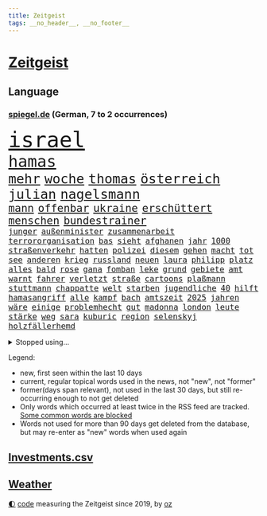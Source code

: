```yaml
---
title: Zeitgeist
tags: __no_header__, __no_footer__
---
```


# [Zeitgeist](https://oliz.io/zeitgeist/)

## Language

<h3><a href="https://www.spiegel.de" target="_blank">spiegel.de</a> (German, 7 to 2 occurrences)</h3>
<p style="font-family:monospace">
<span style="font-size:32pt"><a href="news_links.html#israel" class="current">israel</a></span>
<br>
<span style="font-size:24pt"><a href="news_links.html#hamas" class="current">hamas</a></span>
<br>
<span style="font-size:20pt"><a href="news_links.html#mehr" class="current">mehr</a></span>
<span style="font-size:20pt"><a href="news_links.html#woche" class="current">woche</a></span>
<span style="font-size:20pt"><a href="news_links.html#thomas" class="current">thomas</a></span>
<span style="font-size:20pt"><a href="news_links.html#österreich" class="current">österreich</a></span>
<span style="font-size:20pt"><a href="news_links.html#julian" class="current">julian</a></span>
<span style="font-size:20pt"><a href="news_links.html#nagelsmann" class="current">nagelsmann</a></span>
<br>
<span style="font-size:16pt"><a href="news_links.html#mann" class="current">mann</a></span>
<span style="font-size:16pt"><a href="news_links.html#offenbar" class="current">offenbar</a></span>
<span style="font-size:16pt"><a href="news_links.html#ukraine" class="current">ukraine</a></span>
<span style="font-size:16pt"><a href="news_links.html#erschüttert" class="current">erschüttert</a></span>
<span style="font-size:16pt"><a href="news_links.html#menschen" class="current">menschen</a></span>
<span style="font-size:16pt"><a href="news_links.html#bundestrainer" class="current">bundestrainer</a></span>
<br>
<span style="font-size:12pt"><a href="news_links.html#junger" class="current">junger</a></span>
<span style="font-size:12pt"><a href="news_links.html#außenminister" class="current">außenminister</a></span>
<span style="font-size:12pt"><a href="news_links.html#zusammenarbeit" class="current">zusammenarbeit</a></span>
<span style="font-size:12pt"><a href="news_links.html#terrororganisation" class="new">terrororganisation</a></span>
<span style="font-size:12pt"><a href="news_links.html#bas" class="current">bas</a></span>
<span style="font-size:12pt"><a href="news_links.html#sieht" class="current">sieht</a></span>
<span style="font-size:12pt"><a href="news_links.html#afghanen" class="new">afghanen</a></span>
<span style="font-size:12pt"><a href="news_links.html#jahr" class="current">jahr</a></span>
<span style="font-size:12pt"><a href="news_links.html#1000" class="current">1000</a></span>
<span style="font-size:12pt"><a href="news_links.html#straßenverkehr" class="current">straßenverkehr</a></span>
<span style="font-size:12pt"><a href="news_links.html#hatten" class="current">hatten</a></span>
<span style="font-size:12pt"><a href="news_links.html#polizei" class="current">polizei</a></span>
<span style="font-size:12pt"><a href="news_links.html#diesem" class="current">diesem</a></span>
<span style="font-size:12pt"><a href="news_links.html#gehen" class="current">gehen</a></span>
<span style="font-size:12pt"><a href="news_links.html#macht" class="current">macht</a></span>
<span style="font-size:12pt"><a href="news_links.html#tot" class="current">tot</a></span>
<span style="font-size:12pt"><a href="news_links.html#see" class="current">see</a></span>
<span style="font-size:12pt"><a href="news_links.html#anderen" class="current">anderen</a></span>
<span style="font-size:12pt"><a href="news_links.html#krieg" class="current">krieg</a></span>
<span style="font-size:12pt"><a href="news_links.html#russland" class="current">russland</a></span>
<span style="font-size:12pt"><a href="news_links.html#neuen" class="current">neuen</a></span>
<span style="font-size:12pt"><a href="news_links.html#laura" class="current">laura</a></span>
<span style="font-size:12pt"><a href="news_links.html#philipp" class="current">philipp</a></span>
<span style="font-size:12pt"><a href="news_links.html#platz" class="current">platz</a></span>
<span style="font-size:12pt"><a href="news_links.html#alles" class="current">alles</a></span>
<span style="font-size:12pt"><a href="news_links.html#bald" class="current">bald</a></span>
<span style="font-size:12pt"><a href="news_links.html#rose" class="current">rose</a></span>
<span style="font-size:12pt"><a href="news_links.html#gana" class="new">gana</a></span>
<span style="font-size:12pt"><a href="news_links.html#fomban" class="new">fomban</a></span>
<span style="font-size:12pt"><a href="news_links.html#leke" class="new">leke</a></span>
<span style="font-size:12pt"><a href="news_links.html#grund" class="current">grund</a></span>
<span style="font-size:12pt"><a href="news_links.html#gebiete" class="current">gebiete</a></span>
<span style="font-size:12pt"><a href="news_links.html#amt" class="current">amt</a></span>
<span style="font-size:12pt"><a href="news_links.html#warnt" class="current">warnt</a></span>
<span style="font-size:12pt"><a href="news_links.html#fahrer" class="current">fahrer</a></span>
<span style="font-size:12pt"><a href="news_links.html#verletzt" class="current">verletzt</a></span>
<span style="font-size:12pt"><a href="news_links.html#straße" class="current">straße</a></span>
<span style="font-size:12pt"><a href="news_links.html#cartoons" class="current">cartoons</a></span>
<span style="font-size:12pt"><a href="news_links.html#plaßmann" class="current">plaßmann</a></span>
<span style="font-size:12pt"><a href="news_links.html#stuttmann" class="current">stuttmann</a></span>
<span style="font-size:12pt"><a href="news_links.html#chappatte" class="current">chappatte</a></span>
<span style="font-size:12pt"><a href="news_links.html#welt" class="current">welt</a></span>
<span style="font-size:12pt"><a href="news_links.html#starben" class="current">starben</a></span>
<span style="font-size:12pt"><a href="news_links.html#jugendliche" class="current">jugendliche</a></span>
<span style="font-size:12pt"><a href="news_links.html#40" class="current">40</a></span>
<span style="font-size:12pt"><a href="news_links.html#hilft" class="current">hilft</a></span>
<span style="font-size:12pt"><a href="news_links.html#hamasangriff" class="new">hamasangriff</a></span>
<span style="font-size:12pt"><a href="news_links.html#alle" class="current">alle</a></span>
<span style="font-size:12pt"><a href="news_links.html#kampf" class="current">kampf</a></span>
<span style="font-size:12pt"><a href="news_links.html#bach" class="current">bach</a></span>
<span style="font-size:12pt"><a href="news_links.html#amtszeit" class="current">amtszeit</a></span>
<span style="font-size:12pt"><a href="news_links.html#2025" class="current">2025</a></span>
<span style="font-size:12pt"><a href="news_links.html#jahren" class="current">jahren</a></span>
<span style="font-size:12pt"><a href="news_links.html#wäre" class="current">wäre</a></span>
<span style="font-size:12pt"><a href="news_links.html#einige" class="current">einige</a></span>
<span style="font-size:12pt"><a href="news_links.html#problemhecht" class="new">problemhecht</a></span>
<span style="font-size:12pt"><a href="news_links.html#gut" class="current">gut</a></span>
<span style="font-size:12pt"><a href="news_links.html#madonna" class="current">madonna</a></span>
<span style="font-size:12pt"><a href="news_links.html#london" class="current">london</a></span>
<span style="font-size:12pt"><a href="news_links.html#leute" class="current">leute</a></span>
<span style="font-size:12pt"><a href="news_links.html#stärke" class="current">stärke</a></span>
<span style="font-size:12pt"><a href="news_links.html#weg" class="current">weg</a></span>
<span style="font-size:12pt"><a href="news_links.html#sara" class="new">sara</a></span>
<span style="font-size:12pt"><a href="news_links.html#kuburic" class="new">kuburic</a></span>
<span style="font-size:12pt"><a href="news_links.html#region" class="current">region</a></span>
<span style="font-size:12pt"><a href="news_links.html#selenskyj" class="current">selenskyj</a></span>
<span style="font-size:12pt"><a href="news_links.html#holzfällerhemd" class="new">holzfällerhemd</a></span>
</p>
<details>
<summary>Stopped using...</summary>
<p class="former" style="font-size:12pt">
gerichtshof(1089) covid(1087) entdeckung(1087) november(1087) coronakrise(1086) flugzeuge(1086) geschützt(1086) trat(1086) beschreibt(1085) direkt(1085) geschäfte(1085) hebt(1085) neuseeland(1085) person(1085) rückschlag(1085) schlimm(1085) sogenannte(1085) wartet(1085) weiße(1085) zuschauer(1085) behauptet(1084) pressekonferenz(1084) sicherheitskräfte(1084) umstrittene(1084) umwelt(1084) vermuten(1084) verzweifelt(1084) digitalisierung(1083) entlassung(1083) halle(1083) journalisten(1083) main(1083) märz(1083) stürzte(1083) zuge(1083) abschied(1082) bestimmte(1082) botschaften(1082) ehren(1082) oberste(1082) welchem(1082) wofür(1082) 65(1081) angeklagter(1081) riss(1081) tom(1081) verlängerung(1081) anwohner(1080) erlassen(1080) musiker(1080) weshalb(1080) enthüllt(1079) freundin(1079) miteinander(1079) polizeieinsatz(1079) sicherte(1079) spanier(1079) arbeitnehmer(1078) dreimal(1078) einführen(1078) entgegen(1078) entlastet(1078) experte(1078) voraus(1078) bewährungsstrafe(1077) erinnerungen(1077) sports(1077) träumen(1077) untersuchungsausschuss(1077) entlässt(1076) entschädigung(1076) lieben(1076) vielerorts(1076) bestimmten(1075) größter(1075) irak(1075) oppositionelle(1075) problemen(1075) widerspruch(1075) halbfinale(1073) januar(1073) jüngere(1073) rat(1073) juli(1072) mode(1072) trafen(1072) vorstellen(1072) 31(1071) genutzt(1071) springt(1071) zugelassen(1071) norwegen(1070) senkt(1069) weite(1069) pünktlich(1068) gering(1067) viertelfinale(1067) einschränkungen(1066) fortgesetzt(1066) auflagen(1065) zerstören(1064) 28(1063) bäume(1063) pkw(1063) schaffte(1063) umgeht(1060) vorteile(1060) wunder(1060) erwachsene(1058) top(1056) begrüßt(1055) ähnlich(1055) informiert(1053) einbruch(1051) griechischen(1051) retter(1051) abstieg(1050) auseinandersetzung(1050) schwung(1049) ältere(1049) profis(1048) solchen(1048) koalitionspartner(1047) gehabt(1043) staatlichen(1035) gebieten(1031) regelmäßig(1016) ausweg(1014) diagnose(977) gezielt(960) finanziellen(934) investor(914) bewirbt(912) long(909) rumänien(903) gewalttat(897) geehrt(891) fußballstar(874) besonderes(865) drohende(845) müll(839) kolumbien(837) novak(823) adac(819) djoković(817) bundesanwaltschaft(815) 72(805) fossilen(791) erfolglos(789) inszenieren(788) fluten(787) beeinträchtigt(780) konzerns(780) ukrainischer(775) umkämpften(775) analysten(774) jenseits(771) stehlen(763) haushalt(756) 73(747) angestellten(747) pazifik(736) dokumentiert(729) vorteil(728) schränkt(724) basketballstar(723) minus(715) rauswurf(711) gewachsen(700) volksverhetzung(700) rosa(699) 74(697) magazin(697) zehnjähriger(675) lebenslang(671) einziger(660) verteuert(645) einzig(642) ben(624) match(623) verringern(621) spielern(620) filmemacher(608) emotionalen(601) unwetter(593) runter(592) abschaffung(591) premierministerin(590) versagen(588) geplanter(583) absagen(576) besetzte(572) fluss(569) empfang(562) künstlerin(558) eindrücke(556) todes(556) kasse(552) patrick(552) windkraft(546) organisierte(543) lohn(540) spekulationen(540) talent(535) fernen(529) schwarzes(529) neuerdings(526) packenden(525) besetzen(521) ärztinnen(513) zustände(504) konzerte(500) luisa(494) 1200(493) kai(491) besseren(482) titelverteidiger(482) 54(480) ulrich(480) verheerend(480) einhalten(478) paderborn(478) lob(476) übung(470) 86(466) feuert(461) ängste(460) thüringens(458) verstoßen(456) verteilen(454) sehe(453) tasche(451) 16jähriger(449) großaufgebot(449) geschichtenewsletter(448) olympiasieger(447) l(446) weitergehen(446) batterien(441) rettungsaktion(440) chinesen(436) umweltschützer(429) neubauer(427) seltsam(423) schlimmeres(422) bürgergeld(420) werben(419) durchs(418) heizung(418) importiert(418) aufstand(417) hetze(415) moderator(415) spitzen(414) ganzes(412) elefanten(406) heikle(406) entkommen(401) sicherer(400) klettert(393) stephan(392) nachspiel(391) überreste(390) lula(389) rügt(383) durchaus(376) kriminalität(376) juristische(374) gesundheitszustand(371) schottische(370) sohnes(370) unbestimmte(369) kollegin(367) verbleib(367) verwandelt(367) kinderpornografie(366) arzneimittel(363) fortschritte(362) frühling(362) klimaaktivistin(357) gerecht(354) standard(354) festgehalten(351) dahintersteckt(350) herrschen(350) kulissen(348) natogeneralsekretär(345) traditionell(341) bedrohungen(340) ausgebremst(338) neuheiten(333) befragung(331) vodafone(331) geschmack(328) sämtliche(328) fängt(327) misstrauen(326) aussichten(325) familienministerin(325) apples(322) spion(322) zulassen(322) bamberg(319) haag(318) bedienen(317) geheim(316) staates(316) redet(313) ig(312) metall(312) privatjets(311) entwendet(308) technische(306) mediathek(304) fenster(302) djokovic(298) gegensatz(298) indigene(297) lauter(297) kunstwerk(295) strafanzeige(293) naturschützer(292) trauern(292) zugunglück(292) 47(291) dunkelheit(290) muster(289) regierende(289) bundesrechnungshof(286) unangenehm(286) gelegenheit(285) gekündigt(284) professionell(283) verwandte(282) informieren(281) hürde(280) kieler(277) beliebter(276) renommierte(276) änderung(276) eva(275) mittelpunkt(273) umzug(273) day(271) salat(269) erfährt(268) nizza(268) zufriedener(268) einträge(265) interessante(264) überflüssig(264) ausstand(263) geschadet(263) mythos(263) nannte(263) radio(263) mächtig(262) gesundheitliche(261) versinken(260) soest(259) immobilienpreise(258) passanten(258) sorgten(257) rauchen(255) springen(255) bukarest(254) 23jähriger(253) minderjährige(253) ertragen(252) halbinsel(252) anhörung(251) freier(251) entlang(250) unbezahlbar(250) befasst(249) fortan(249) ocean(248) leopard(246) messe(246) alcaraz(245) janet(243) nähert(242) vermeintlichen(242) schwache(241) streamer(241) streifen(239) angestiegen(238) niederländischen(238) regierungsvertreter(238) schritten(238) erschüttern(237) etappe(236) rechtsaußen(236) dennis(232) angezündet(231) spiegelspitzengespräch(231) umdenken(231) aufbruch(230) bewertet(230) niederösterreich(230) azubis(229) messerangriffs(227) siedlung(227) traurig(226) reiz(225) ringe(222) fett(221) coup(220) schwerem(220) seniorinnen(220) massachusetts(219) 130(218) wegner(218) wassermassen(217) stillstand(216) beurteilen(214) hundekot(211) objekt(211) souveränität(211) effizient(210) umstellung(210) basketball(209) instituts(209) menschliche(209) komplizen(208) schwangerschaftsabbrüche(207) mund(206) zurückgeben(205) topdiplomat(204) austritt(203) fähre(203) afrikanische(202) verwüstet(202) ausschnitte(201) milliardenschwere(201) mythen(201) russisch(201) verteidigte(201) vorfahren(201) wendepunkt(201) slowenien(200) unweit(200) #metoo(199) königsetappe(199) nairobi(199) geheimnisvolle(198) wasserknappheit(198) wassermangel(197) heizungen(196) hellt(196) obduziert(196) schwersten(195) hinweg(193) insolvent(193) zeug(193) begangen(192) gesunde(192) schulkinder(191) bezieht(190) bundesverwaltungsgericht(190) erfolgen(190) italienischer(190) usbundesstaats(190) wach(190) mobil(189) ostseepipelines(189) griechenlands(188) absatz(187) errichten(187) f(187) optionen(187) usgeheimdienste(186) elbe(185) tatwaffe(185) jacht(184) wettrennen(184) 88(183) luke(183) niederländischer(183) schieben(183) elterngeld(182) vergangenem(182) ideale(181) dna(180) bestandsaufnahme(178) duschen(178) reißenden(178) ticket(178) gekürt(177) säen(177) zittern(177) geknackt(176) produkt(176) astronomie(175) länderspiele(175) pool(174) unrealistisch(174) umfragehoch(171) breite(170) westlicher(168) fläche(167) monarch(166) schwachstelle(166) unterbricht(166) zuständigen(166) 34jähriger(164) 1974(163) 2010(163) basketballer(163) kopfzerbrechen(161) kennedy(160) stuft(159) tschentscher(158) hinterließ(157) senden(157) cia(156) fühle(156) missachtet(156) fisch(155) horror(155) beleidigung(154) logo(154) trikot(154) zehnjährigen(153) gedenkt(152) spielten(151) 180(149) beschmiert(149) anlegen(148) energiesicherheit(148) notarzt(148) bewahrt(147) court(146) karamursa(146) militärregierung(146) vergiften(146) begleitete(145) einkommensteuer(145) erledigen(145) höchststand(145) sony(145) vergebung(145) auftauchen(144) heilung(144) unterbrochen(144) christopher(143) mitarbeitenden(143) strikt(143) gebäudeenergiegesetz(142) supreme(142) auswirken(141) besatzer(141) kuba(141) coronahilfen(139) look(139) genditzki(138) versteckt(138) ereignis(137) regierungen(137) arabischen(136) salzburg(136) schulter(135) tarnung(135) erregt(134) exbürgermeister(133) kredite(133) schimpfen(133) gefördert(132) nächtliche(132) nötigen(132) 9(131) kolonialismus(131) trümmer(131) umbenennung(131) fünfeinhalb(130) mangelware(130) radprofis(130) anschaut(129) drohnenangriffe(129) energieintensive(129) schönsten(129) dingen(128) militärführung(128) 21jährigen(127) anschlägen(127) frodeno(127) kfrage(127) memoiren(127) mohammed(127) zusammenfassung(127) brachen(126) wahlkampfthema(126) herkunftsstaaten(125) zurücktreten(125) alben(124) ausrichten(124) befassen(124) outback(124) coco(123) gauff(123) staatschefs(123) werken(123) führender(122) motivierten(122) ranken(122) altersvorsorge(121) bergsteiger(121) einzusetzen(121) brandstiftung(120) beitragen(119) lebenserwartung(119) partien(119) rettungsversuch(119) verfassung(119) wortlaut(119) asylanträgen(118) bundeshaushalt(118) seen(118) unzulässig(118) regierungsflieger(117) schiffs(117) soldatinnen(117) befürchtete(116) belgiens(116) bürgern(116) erneuerbarer(116) katastrophengebiet(116) strategisch(116) chipherstellers(115) mobilität(115) mysteriöse(115) open(115) verwüstung(114) elend(113) josh(113) rundfahrt(113) abschlusserklärung(112) bremse(112) budget(112) gesamtführung(112) ämtern(112) finaleinzug(111) kinderreportern(111) versagte(111) verzweifelte(111) bezweifelt(109) leichte(108) sechster(107) sympathisch(107) verstrickungen(107) klopfen(106) pflegerin(106) potenziell(106) rechtsextremer(106) teamkollege(106) kosovarische(105) vorbestraft(105) wirtschaftsforscher(105) beinen(104) gelte(104) schläft(104) gündoğan(103) homosexualität(103) i̇lkay(103) millionenschaden(103) regionalwahlen(103) sommerpause(103) wohnhäuser(102) bezahlte(101) brasiliens(101) wanderung(101) abgewehrt(100) apolda(100) bundesagentur(100) aufräumarbeiten(99) drohnenaufnahmen(99) freiwilligen(98) außerirdische(97) brandenburgischen(97) iris(97) techniker(97) weile(97) zumutung(97) aryna(96) jannik(96) sabalenka(96) sinner(96) interessiert(95) motorrad(95) niedergang(95) systeme(95) tunis(95) asylstreit(94) dnjepr(94) fertiggestellt(94) havertz(94) nachkommen(94) spirale(93) unwettern(93) waggon(93) bundeswirtschaftsministerium(92) energieverbrauch(92) fußballem(92) kreuzfahrtschiff(92) theorien(92) verschollen(92) grandslamtitel(91) ryanair(91) verschlechtern(91) vox(91) wetterbedingungen(91) eingestürzte(90) füllen(90) lebend(90) milliardenschweren(90) vermittlungen(90) ehre(89) wählerstimmen(89) 4500(88) braut(88) ertrinkt(88) mahmoud(88) spitzenplatz(88) vergessene(88) worms(88) anderthalb(87) eile(87) erschöpfung(87) hergestellt(87) karosserien(87) nationalcoach(87) städtischen(87) tyler(87) bedankte(86) freistaat(86) hafengesellschaft(86) neuschwanstein(86) abhandengekommen(85) angelaufen(85) bundesminister(85) chipfabrik(85) entgleisungen(85) exnationalspielerin(85) staatstrauer(85) titan(85) verhandelten(85) airbusjets(84) jobeinstieg(84) motorradunfall(84) nordstreamanschlag(84) umarmung(84) aurubis(83) bomber(83) erweist(83) heimem(83) kupferhersteller(83) köchinnen(83) programme(83) pur(83) anwesenden(82) aussetzer(82) beeinträchtigungen(82) geparkten(82) herunterzuspielen(82) jaroslaw(82) kaczyński(82) o2(82) pischef(82) flotte(81) sensationell(81) twitch(81) umringt(81) verhöhnt(81) alfons(80) bahrain(80) enger(80) ezb(80) leuchtet(80) sicherheitslücke(80) veganen(80) abgaben(79) ecstasy(79) freigeben(79) polizeisprecher(79) tauchgang(79) ultra(79) ärztlichen(79) haas(78) mutmaßliches(78) prigoschinaufstand(78) volksfesten(78) 2050(77) android(77) gefährlichste(77) it’s(77) neuartige(77) privatpersonen(77) vermieden(77) viermal(77) agenten(76) aussitzen(76) brugger(76) burger(76) cybercrime(76) kabellose(76) luka(76) süßstoff(76) unterfranken(76) verbinden(76) 36jähriger(75) ermittlung(75) radwege(75) verdankt(75) wetterphänomene(75) analysieren(74) belastungsstörungen(74) einbrecher(74) holten(74) topfahrer(74) topmilitär(74) verordnungen(74) coacht(73) freizeit(73) geschlecht(73) klassement(73) nordöstlich(73) selbstbewusst(73) wagnerputsch(73) weltfußballer(73) berufsgruppe(72) birkenstocksandalen(72) bundesstaats(72) g20gipfel(72) goldene(72) hilfsdienste(72) hohem(72) skurrile(72) überwältigen(72) zeitungsinterview(71) überschwemmt(71) alkoholisierter(70) annektierten(70) einstellungen(70) gehörten(70) intelfabrik(70) rheinlandpfälzischen(70) wertschätzung(70) ärgerlich(70) 105(69) abhaken(69) abschiedstournee(69) betriebssystem(69) brutaler(69) geil(69) gepanzerten(69) lösten(69) nachvollziehbar(69) unzählige(69) warmen(69) handlungsbedarf(68) landshut(68) novum(68) talk(68) bremste(67) freizeitaktivitäten(67) furchtbaren(67) immens(67) maroden(67) polizeistreife(67) sauna(67) wetteifern(67) bezahlbar(66) entpuppt(66) feinden(66) geklettert(66) inhaltlich(66) kaufprämien(66) schwachem(66) stärkerer(66) treibhausgasemissionen(66) verkehrschaos(66) verkünden(66) visionär(66) böschung(65) einvernehmlich(65) wirkstoff(65) bruce(64) elfte(64) favoritenrolle(64) gutverdiener(64) spontan(64) archäologie(63) beißen(63) benutzen(63) brocken(63) elektrogeräte(63) rauf(63) schrumpfende(63) unterschiedlicher(63) verbal(63) ausrede(62) bergankunft(62) berührungen(62) geschlechtern(62) terroranschläge(62) zeugin(62) antwortet(61) büsum(61) inoffiziellen(61) richterliche(61) badewannenmord(60) beschimpfungen(60) geburtenrate(60) grundsätze(60) kugel(60) meteorologen(60) überragenden(60) angeworben(59) bergetappe(59) flächen(59) grundsicherung(59) skurriler(59) under(59) bronze(58) dolly(58) schwedt(58) schweine(58) verivox(58) zweijähriger(58) kittel(57) posieren(57) verstoßes(57) antreiben(56) linienbus(56) minutenprotokoll(56) russlandpolitik(56) salzburger(56) weinte(56) dienstreisen(55) einsteigen(55) gebäck(55) maas(55) anlage(54) geringeren(54) mi6(54) naturkatastrophe(54) ordentlich(54) polizeiwagen(54) sichtung(54) wmsieg(54) übermäßig(54) rätselt(53) kühle(52) entkam(51) improvisierte(51) nationalspielerin(51) pädagogen(51) strafbefehl(51) teamkollegen(51) vorcoronaniveau(51) zuverlässiger(51) ansatz(50) bescheinigt(50) g20treffen(50) zweifelt(50) abgefeuert(49) brandstiftungen(49) exklusive(49) gemeinsamer(49) kunde(49) strafkolonie(49) öltanker(49) energieversorgung(48) ifoinstituts(48) komplizierte(48) niederbayern(48) patientin(48) bränden(47) diplomatisches(47) justizumbau(47) küsst(47) mcdonald's(47) msc(47) sotheby’s(47) taipeh(47) verhinderten(47) belastungsstörung(46) blatt(46) chancenlos(46) geschummelt(46) kamikazedrohnen(46) kicken(46) posttraumatische(46) widerstände(46) argentinier(45) colonna(45) vergesslichkeit(45) zinserhöhungen(45) zusätzlichen(45) einsichten(44) gefährdeten(44) hitzlsperger(44) landeschef(44) leitzinsen(44) offshorewindparks(44) slowenen(44) stationiert(44) vertritt(44) zehnjährige(44) abrupt(43) anzeige(43) kommunalpolitik(43) tätig(43) umstrittensten(43) abschieben(42) etfs(42) falschem(42) justin(42) klimatechnik(42) lockeren(42) re(42) schalteten(42) sparrezept(42) absetzen(41) afrikanischer(41) eingehen(41) geldsorgen(41) giftigen(41) i’m(41) nachtzüge(41) römischen(41) vorrunde(41) weggebrochen(41) einflussreichsten(40) grosz(40) kriegsgerät(40) spdmitgliedschaft(40) tourmalet(40) zufällige(40) gregor(39) gysi(39) kreuzberg(39) landau(39) vorjahreszeitraum(39) a2(38) arbeitsvertrag(38) disqualifiziert(38) häuserpreise(38) oberen(38) verkündeten(38) vorhersagen(38) überragte(38) übertreffen(38) bergauf(37) elfmeterschießen(37) gefühlt(37) hartes(37) ian(37) kontaktiert(37) straflager(37) hochwassers(36) manipulieren(36) marschiert(36) us(36) bosnien(35) bundeselternrat(35) flüsse(35) fußballerin(35) haba(35) hackern(35) hassen(35) inszenierung(35) jakoo(35) minderjährigen(35) spielwarenhersteller(35) widerlegen(35) angezogen(34) blitz(34) invasive(34) akzeptanz(33) mannschaften(33) milliardäre(33) vincent(33) wmaus(33) zerstreuen(33) galaxie(32) netzagentur(32) rocksänger(32) unbeeindruckt(32) basketballweltmeisterschaft(31) drehte(31) empfing(31) irgendwas(31) klimaschützer(31) sirenen(31) superreiche(31) verzockt(31) baerbocks(30) beute(30) erklimmt(30) gastwirte(30) panikattacken(30) peiniger(30) referendariat(30) shootingstar(30) zusehends(30) erstattet(29) gift(29) machos(29) nbastars(29) rechtsextremisten(29) su30(29) vorstände(29) baufirmen(28) bürgerinnen(28) drahtzieher(28) durchschlugen(28) fliegenden(28) gestiegenen(28) postete(28) stromschlag(28) unterschieden(28) übersteigt(28) emgold(27) erregte(27) erschöpft(27) euabgeordnete(27) gehaltsplus(27) geschäftsführerin(27) klettersteig(27) linienflug(27) momente(27) nüchtern(27) praktiken(27) rodgers(27) rotteten(27) stiegen(27) verzehr(27) fahrrad(26) iaa(26) kürzen(26) missbrauchsdarstellungen(26) mountainbiker(26) widersetzt(26) arena(25) einmischung(25) flugbereitschaft(25) gerhart(25) scheidung(25) 1978(24) gleis(24) heutigen(24) sperrung(24) stundenlangen(24) vorstandswahl(24) wirtschaftsflaute(24) 3300(23) einfaches(23) möbelkonzern(23) sommerlichen(23) svenja(23) wertpapiere(23) erreichten(22) flüchtigen(22) grenznähe(22) me(22) mtv(22) schuldfähig(22) staatsanwältin(22) zusammengebrochen(22) automesse(21) autowaschanlage(21) elterntaxis(21) generalbundesanwalt(21) gestürmt(21) halep(21) simona(21) wmendspiel(21) beschmierte(20) gefallener(20) gewehre(20) quecksilber(20) stromkosten(20) total(20) 13000(19) armeestützpunkt(19) basketballwm(19) exanwalt(19) giulia(19) gwinn(19) hütte(19) verbraucherportal(19) deine(18) männerteam(18) wmfinale(18) bisheriger(17) charmante(17) hitlers(17) klamotten(17) protestierte(17) reformiert(17) amateuraufnahmen(16) besserung(16) erweitern(16) gleicht(16) ludovic(16) tatsächlichen(16) ungesühnt(16) veranschlagt(16) verheerende(16) grünes(15) parker(15) räucherfisch(15) schwellenländer(15) euvorgaben(14) fernseher(14) gewässern(14) sparsame(14) verbandschefs(14) wiedervereint(14) überraschungen(14) baubooms(13) berchtesgaden(13) fitnesstrainer(13) gemeinderats(13) hilfswerk(13) höhle(13) kampfflugzeuge(13) kampfsportgruppe(13) krisengipfel(13) mangelnde(13) rumänischen(13) spiegelranking(13) act(12) bieter(12) hallo(12) strompreis(12) 2001(11) abgehängt(11) achtzigerjahren(11) aktuellem(11) alarmieren(11) außerirdisch(11) dallas(11) herkunftsländern(11) prigoschinabsturz(11) spitzensteuersatz(11) starttermin(11) veganer(11) vorhanden(11) wmsiegerehrung(11)
</p>
</details>
<p>Legend:
<ul>
<li><span class="new">new</span>, first seen within the last 10 days</li>
<li><span class="current">current</span>, regular topical words used in the news, not "new", not "former"</li>
<li><span class="former">former(days span relevant)</span>, not used in the last 30 days, but still re-occurring enough to not get deleted</li>
<li>Only words which occurred at least twice in the RSS feed are tracked. <a href="language/filters.py">Some common words are blocked</a></li>
<li>Words not used for more than 90 days get deleted from the database, but may re-enter as "new" words when used again</li>
</ul>
</p>

## [Investments](investments.html)[.csv](investments.csv)

## [Weather](weather.html)

<footer>
<a href="javascript:toggleTheme()" class="nav">🌓</a>
<a href="https://github.com/ooz/zeitgeist">code</a> measuring the Zeitgeist since 2019, by <a href="https://oliz.io">oz</a>
</footer>
